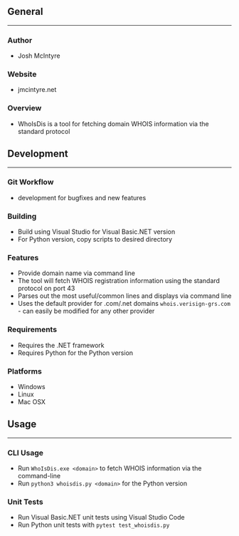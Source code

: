 ## General
____________

### Author
* Josh McIntyre

### Website
* jmcintyre.net

### Overview
* WhoIsDis is a tool for fetching domain WHOIS information via the standard protocol

## Development
________________

### Git Workflow
* development for bugfixes and new features

### Building
* Build using Visual Studio for Visual Basic.NET version
* For Python version, copy scripts to desired directory

### Features
* Provide domain name via command line
* The tool will fetch WHOIS registration information using the standard protocol on port 43
* Parses out the most useful/common lines and displays via command line
* Uses the default provider for .com/.net domains `whois.verisign-grs.com` - can easily be modified for any other provider

### Requirements
* Requires the .NET framework
* Requires Python for the Python version

### Platforms
* Windows
* Linux
* Mac OSX

## Usage
____________

### CLI Usage
* Run `WhoIsDis.exe <domain>` to fetch WHOIS information via the command-line
* Run `python3 whoisdis.py <domain>` for the Python version

### Unit Tests
* Run Visual Basic.NET unit tests using Visual Studio Code
* Run Python unit tests with `pytest test_whoisdis.py`
